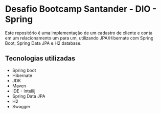 # Desafio Bootcamp Santander - DIO - Spring 
Este repositório é uma implementação de um cadastro de cliente e conta em um relacionamento um para um, utilizando JPA/Hibernate com Spring Boot, Spring Data JPA e H2 database. 


<h2>Tecnologias utilizadas</h2>
<ul>
  <li>Spring boot</li>
  <li>Hibernate</li>
  <li>JDK</li>
  <li>Maven</li>
  <li>IDE - Intellij</li>
  <li>Spring Data JPA</li>
  <li>H2</li>
  <li>Swagger</li>
</ul>
<br>
